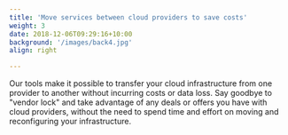 ```yaml
---
title: 'Move services between cloud providers to save costs'
weight: 3
date: 2018-12-06T09:29:16+10:00
background: '/images/back4.jpg'
align: right

---
```


Our tools make it possible to transfer your cloud infrastructure from one provider
to another without incurring costs or data loss. Say goodbye to "vendor lock" and
take advantage of any deals or offers you have with cloud providers, without the
need to spend time and effort on moving and reconfiguring your infrastructure.
